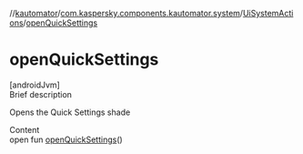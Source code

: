 //[kautomator](../../index.md)/[com.kaspersky.components.kautomator.system](../index.md)/[UiSystemActions](index.md)/[openQuickSettings](open-quick-settings.md)



# openQuickSettings  
[androidJvm]  
Brief description  


Opens the Quick Settings shade

  
Content  
open fun [openQuickSettings](open-quick-settings.md)()  



